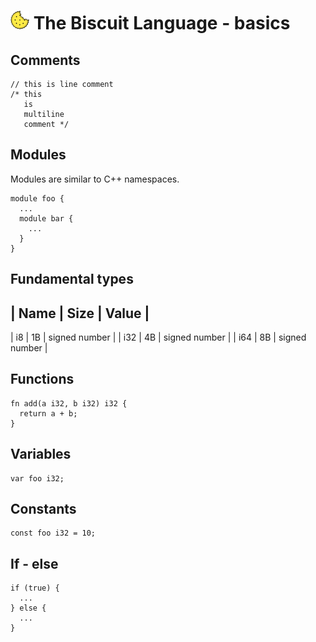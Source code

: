 # ![alt text](biscuit_logo.png "logo") The Biscuit Language - basics

## Comments

	// this is line comment
	/* this
	   is
	   multiline
	   comment */

## Modules
Modules are similar to C++ namespaces.

	module foo {
	  ...
	  module bar {
	    ...
	  }
	}
	
## Fundamental types

| Name | Size | Value         |
-------------------------------
| i8   | 1B   | signed number |
| i32  | 4B   | signed number |
| i64  | 8B   | signed number |
	
## Functions

	fn add(a i32, b i32) i32 {
	  return a + b;
	}
	
## Variables
    
	var foo i32;

## Constants 
	
	const foo i32 = 10;
	
## If - else

	if (true) {
	  ...
	} else {
	  ...
	}
